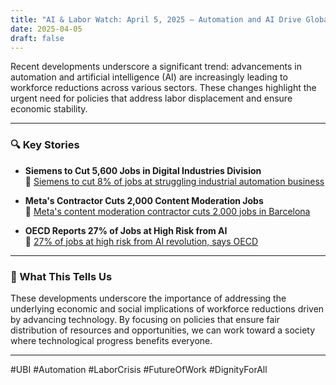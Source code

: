 ```yaml
---
title: "AI & Labor Watch: April 5, 2025 — Automation and AI Drive Global Job Reductions"
date: 2025-04-05
draft: false
---
```


Recent developments underscore a significant trend: advancements in automation and artificial intelligence (AI) are increasingly leading to workforce reductions across various sectors. These changes highlight the urgent need for policies that address labor displacement and ensure economic stability.

---

### 🔍 Key Stories

- **Siemens to Cut 5,600 Jobs in Digital Industries Division**  
  🔗 [Siemens to cut 8% of jobs at struggling industrial automation business](https://www.reuters.com/technology/siemens-cut-5600-jobs-automation-business-2025-03-18/)

- **Meta's Contractor Cuts 2,000 Content Moderation Jobs**  
  🔗 [Meta's content moderation contractor cuts 2,000 jobs in Barcelona](https://www.reuters.com/technology/metas-content-moderation-contractor-cuts-2000-jobs-barcelona-2025-04-04/)

- **OECD Reports 27% of Jobs at High Risk from AI**  
  🔗 [27% of jobs at high risk from AI revolution, says OECD](https://www.reuters.com/technology/27-jobs-high-risk-ai-revolution-says-oecd-2023-07-11/)

---

### 🧠 What This Tells Us

These developments underscore the importance of addressing the underlying economic and social implications of workforce reductions driven by advancing technology. By focusing on policies that ensure fair distribution of resources and opportunities, we can work toward a society where technological progress benefits everyone.

---

#UBI #Automation #LaborCrisis #FutureOfWork #DignityForAll
